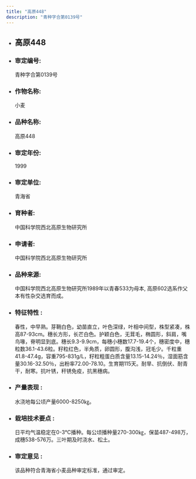 ```yaml
---
title: "高原448"
description: "青种字合第0139号"
---
```

* ## 高原448
* ###  审定编号:  
   青种字合第0139号

*  ### 作物名称:  
   小麦

*   ###  品种名称: 
    高原448

*   ### 审定年份: 
    1999

*   ### 审定单位:  
    青海省

*   ### 育种者:  
    中国科学院西北高原生物研究所

*   ### 申请者:  
    中国科学院西北高原生物研究所

*   ### 品种来源:  
    中国科学院西北高原生物研究所1989年以青春533为母本, 高原602选系作父本有性杂交选育而成。

*   ### 特征特性 : 
    春性，中早熟。芽鞘白色，幼苗直立，叶色深绿，叶相中间型，株型紧凑，株高87-93cm。穗长方形，长芒白色。护颖白色，无茸毛，椭圆形，斜肩，嘴鸟喙，脊明显到底。穗长9.3-9.9cm，每穗小穗数17.7-19.4个，穗密度中，穗粒数36.1-43.6粒。籽粒红色，半角质，卵圆形，腹沟浅，冠毛少。千粒重41.8-47.4g，容重795-831g/L，籽粒粗蛋白质含量13.15-14.24％，湿面筋含量30.16-32.50％，出粉率72.00-78.10。生育期115天。耐旱、抗倒伏、耐青干，耐寒。抗叶锈，秆锈免疫，抗黑穗病。

*   ### 产量表现 : 
    水浇地每公顷产量6000-8250㎏。

*   ### 栽培技术要点 : 
    日平均气温稳定在0-3℃播种。每公顷播种量270-300㎏，保苗487-498万，成穗538-576万。三叶期及时浇水、松土。

*   ### 审定意见 : 
    该品种符合青海省小麦品种审定标准，通过审定。

